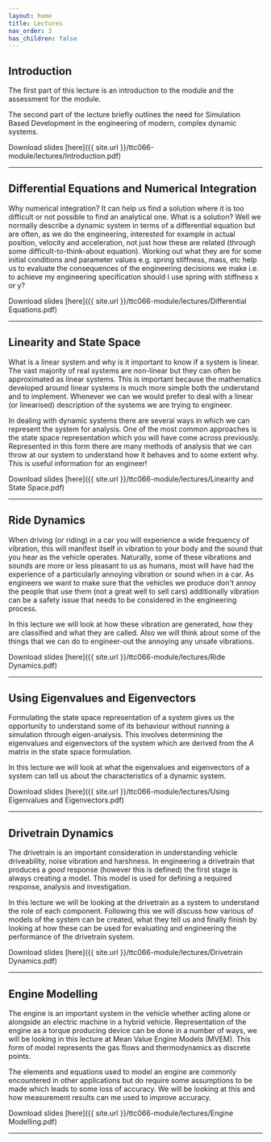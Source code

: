 ```yaml
---
layout: home
title: Lectures
nav_order: 3
has_children: false
---
```


## Introduction

The first part of this lecture is an introduction to the module and the assessment for the module.

The second part of the lecture briefly outlines the need for Simulation Based Development in the engineering of modern, complex dynamic systems.

Download slides [here]({{ site.url }}/ttc066-module/lectures/Introduction.pdf)

---

## Differential Equations and Numerical Integration

Why numerical integration? It can help us find a solution where it is too difficult or not possible to find an analytical one. What is a solution? Well we normally describe a dynamic system in terms of a differential equation but are often, as we do the engineering, interested for example in actual position, velocity and acceleration, not just how these are related (through some difficult-to-think-about equation). Working out what they are for some initial conditions and parameter values e.g. spring stiffness, mass, etc help us to evaluate the consequences of the engineering decisions we make i.e. to achieve my engineering specification should I use spring with stiffness x or y?

Download slides [here]({{ site.url }}/ttc066-module/lectures/Differential Equations.pdf)

---

## Linearity and State Space

What is a linear system and why is it important to know if a system is linear. The vast majority of real systems are non-linear but they can often be approximated as linear systems.  This is important because the mathematics developed around linear systems is much more simple both the understand and to implement.  Whenever we can we would prefer to deal with a linear (or linearised) description of the systems we are trying to engineer.

In dealing with dynamic systems there are several ways in which we can represent the system for analysis.  One of the most common approaches is the state space representation which you will have come across previously.  Represented in this form there are many methods of analysis that we can throw at our system to understand how it behaves and to some extent why.  This is useful information for an engineer!

Download slides [here]({{ site.url }}/ttc066-module/lectures/Linearity and State Space.pdf)

---

## Ride Dynamics

When driving (or riding) in a car you will experience a wide frequency of vibration, this will manifest itself in vibration to your body and the sound that you hear as the vehicle operates.  Naturally, some of these vibrations and sounds are more or less pleasant to us as humans, most will have had the experience of a particularly annoying vibration or sound when in a car.  As engineers we want to make sure that the vehicles we produce don't annoy the people that use them (not a great well to sell cars) additionally vibration can be a safety issue that needs to be considered in the engineering process.

In this lecture we will look at how these vibration are generated, how they are classified and what they are called.  Also we will think about some of the things that we can do to engineer-out the annoying any unsafe vibrations.

Download slides [here]({{ site.url }}/ttc066-module/lectures/Ride Dynamics.pdf)

---

## Using Eigenvalues and Eigenvectors

Formulating the state space representation of a system gives us the opportunity to understand some of its behaviour without running a simulation through eigen-analysis.  This involves determining the eigenvalues and eigenvectors of the system which are derived from the $A$ matrix in the state space formulation.  

In this lecture we will look at what the eigenvalues and eigenvectors of a system can tell us about the characteristics of a dynamic system.

Download slides [here]({{ site.url }}/ttc066-module/lectures/Using Eigenvalues and Eigenvectors.pdf)

---

## Drivetrain Dynamics

The drivetrain is an important consideration in understanding vehicle driveability, noise vibration and harshness.  In engineering a drivetrain that produces a *good* response (however this is defined) the first stage is always creating a model.  This model is used for defining a required response, analysis and investigation.

In this lecture we will be looking at the drivetrain as a system to understand the role of each component.  Following this we will discuss how various of models of the system can be created, what they tell us and finally finish by looking at how these can be used for evaluating and engineering the performance of the drivetrain system.

Download slides [here]({{ site.url }}/ttc066-module/lectures/Drivetrain Dynamics.pdf)

---

## Engine Modelling

The engine is an important system in the vehicle whether acting alone or alongside an electric machine in a hybrid vehicle. Representation of the engine as a torque producing device can be done in a number of ways, we will be looking in this lecture at Mean Value Engine Models (MVEM).  This form of model represents the gas flows and thermodynamics as discrete points.

The elements and equations used to model an engine are commonly encountered in other applications but do require some assumptions to be made which leads to some loss of accuracy.  We will be looking at this and how measurement results can me used to improve accuracy.

Download slides [here]({{ site.url }}/ttc066-module/lectures/Engine Modelling.pdf)

---

<!-- ---

## Drivetrain Modelling

Download slides [here]({{ site.url }}/ttc066-module/files/Powertrain_Modelling.pdf)

---

## Parameter Tuning

Download slides [here]({{ site.url }}/ttc066-module/files/Powertrain_Modelling.pdf)

---

## Vehicle and Engine Testing

Download slides [here]({{ site.url }}/ttc066-module/files/Powertrain_Modelling.pdf)

---

## MIRA Test Planning and Simulation

Download slides [here]({{ site.url }}/ttc066-module/files/Powertrain_Modelling.pdf)

--- -->

